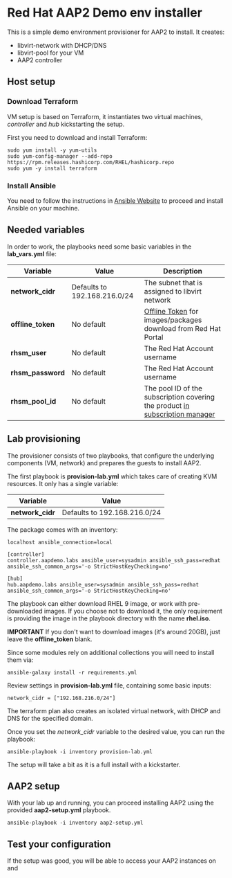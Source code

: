 # Red Hat AAP2 Demo env installer

This is a simple demo environment provisioner for AAP2 to install.
It creates:

- libvirt-network with DHCP/DNS
- libvirt-pool for your VM
- AAP2 controller

## Host setup

### Download Terraform

VM setup is based on Terraform, it instantiates two virtual machines, *controller* and *hub* kickstarting the setup.

First you need to download and install Terraform:

    sudo yum install -y yum-utils
    sudo yum-config-manager --add-repo https://rpm.releases.hashicorp.com/RHEL/hashicorp.repo
    sudo yum -y install terraform

### Install Ansible

You need to follow the instructions in [Ansible Website](https://docs.ansible.com/ansible/latest/installation_guide/intro_installation.html#installing-the-ansible-community-package) to proceed and install Ansible on your machine.

## Needed variables

In order to work, the playbooks need some basic variables in the **lab_vars.yml** file:

| Variable | Value | Description | 
|--|--|--|
| **network_cidr** | Defaults to 192.168.216.0/24 | The subnet that is assigned to libvirt network |
| **offline_token** | No default | [Offline Token](https://access.redhat.com/management/api) for images/packages download from Red Hat Portal |
| **rhsm_user** | No default | The Red Hat Account username |
| **rhsm_password** | No default | The Red Hat Account username |
| **rhsm_pool_id** | No default | The pool ID of the subscription covering the product [in subscription manager](https://access.redhat.com/management/subscriptions/) |

## Lab provisioning

The provisioner consists of two playbooks, that configure the underlying components (VM, network) and prepares the guests to install AAP2.

The first playbook is **provision-lab.yml** which takes care of creating KVM resources. It only has a single variable: 

| Variable | Value |
|--|--|
| **network_cidr** | Defaults to 192.168.216.0/24 |

The package comes with an inventory:

    localhost ansible_connection=local

    [controller]
    controller.aapdemo.labs ansible_user=sysadmin ansible_ssh_pass=redhat ansible_ssh_common_args='-o StrictHostKeyChecking=no'

    [hub]
    hub.aapdemo.labs ansible_user=sysadmin ansible_ssh_pass=redhat ansible_ssh_common_args='-o StrictHostKeyChecking=no'

The playbook can either download RHEL 9 image, or work with pre-downloaded images. If you choose not to download it, the only requirement is providing the image in the playbook directory with the name **rhel.iso**.

**IMPORTANT** If you don't want to download images (it's around 20GB), just leave the **offline_token** blank.

Since some modules rely on additional collections you will need to install them via:

    ansible-galaxy install -r requirements.yml

Review settings in **provision-lab.yml** file, containing some basic inputs:

    network_cidr = ["192.168.216.0/24"]

The terraform plan also creates an isolated virtual network, with DHCP and DNS for the specified domain.

Once you set the *network_cidr* variable to the desired value, you can run the playbook:

    ansible-playbook -i inventory provision-lab.yml

The setup will take a bit as it is a full install with a kickstarter. 

## AAP2 setup

With your lab up and running, you can proceed installing AAP2 using the provided **aap2-setup.yml** playbook.

    ansible-playbook -i inventory aap2-setup.yml

## Test your configuration

If the setup was good, you will be able to access your AAP2 instances on [](https://controller.aapdemo.labs) and [](https://hub.aapdemo.labs)